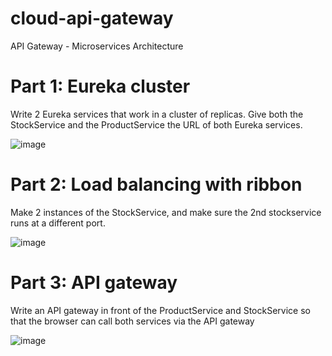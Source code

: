 # cloud-api-gateway
API Gateway - Microservices Architecture


# Part 1: Eureka cluster 

Write 2 Eureka services that work in a cluster of replicas. Give both the StockService and the ProductService the URL of both Eureka services. 

![image](https://github.com/poojakumari11228/cloud-api-gateway/assets/35136890/1ab89cb4-412f-4bdf-91f1-545d525571cb)


# Part 2: Load balancing with ribbon

Make 2 instances of the StockService, and make sure the 2nd stockservice runs at a different port.

![image](https://github.com/poojakumari11228/cloud-api-gateway/assets/35136890/348ffac7-ed21-4c3b-ae3c-6780a106e063)


# Part 3: API gateway

Write an API gateway in front of the ProductService and StockService so that the browser can call both services via the API gateway 

![image](https://github.com/poojakumari11228/cloud-api-gateway/assets/35136890/ff6be957-33d3-450d-abaf-b0ba1d53138b)
